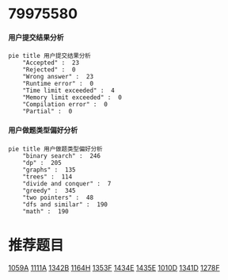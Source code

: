 # 79975580

<!-- tabs:start -->



#### **用户提交结果分析**

```mermaid
pie title 用户提交结果分析
    "Accepted" :  23
    "Rejected" :  0
    "Wrong answer" :  23
    "Runtime error" :  0
    "Time limit exceeded" :  4
    "Memory limit exceeded" :  0
    "Compilation error" :  0
    "Partial" :  0
```

#### **用户做题类型偏好分析**

```mermaid
pie title 用户做题类型偏好分析
    "binary search" :  246
    "dp" :  205
    "graphs" :  135
    "trees" :  114
    "divide and conquer" :  7
    "greedy" :  345
    "two pointers" :  48
    "dfs and similar" :  190
    "math" :  190
```



<!-- tabs:end -->
# 推荐题目
[1059A](https://codeforces.com/contest/1059/problem/A)
[1111A](https://codeforces.com/contest/1111/problem/A)
[1342B](https://codeforces.com/contest/1342/problem/B)
[1164H](https://codeforces.com/contest/1164/problem/H)
[1353F](https://codeforces.com/contest/1353/problem/F)
[1434E](https://codeforces.com/contest/1434/problem/E)
[1435E](https://codeforces.com/contest/1435/problem/E)
[1010D](https://codeforces.com/contest/1010/problem/D)
[1341D](https://codeforces.com/contest/1341/problem/D)
[1278F](https://codeforces.com/contest/1278/problem/F)
